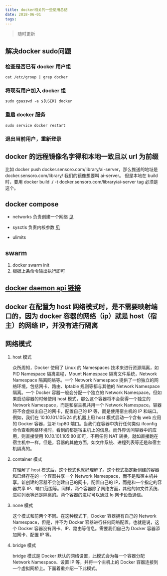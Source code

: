 ```yaml
---
title: docker相关的一些使用总结
date: 2018-06-01
tags:
---
```

 
> 随时更新

## 解决docker sudo问题

<!-- more -->

### 检查是否已有 docker 用户组

```
cat /etc/group | grep docker
```

### 将现有用户加入 docker 组

```
sudo gpasswd -a ${USER} docker
```

### 重启 docker 服务

```
sudo service docker restart
```

### 退出当前用户，重新登录

## docker 的远程镜像名字得和本地一致且以 url 为前缀

比如 docker push docker.sensoro.com/library/ai-server，那么推送的地址是 docker.sensoro.com/library/ 我们的镜像想要叫 ai-server。 但是本地在 build 时，要用 docker build ./ -t docker.sensoro.com/library/ai-server tag 必须是这个。

## docker compose

*   networks 负责创建一个网络 [见](https://docs.docker.com/compose/compose-file/)
*   sysctls 负责内核参数 [见](https://docs.docker.com/compose/compose-file/)

*   ulimits

## swarm

1.  docker swarm init
2.  根据上条命令输出执行即可

## [docker daemon api 链接](https://www.jianshu.com/p/7ba1a93e6de4)

## docker 在配置为 host 网络模式时，是不需要映射端口的，因为 docker 容器的网络（ip）就是 host（宿主）的网络 IP，并没有进行隔离

## 网络模式

1.  host 模式

    众所周知，Docker 使用了 Linux 的 Namespaces 技术来进行资源隔离，如 PID Namespace 隔离进程，Mount Namespace 隔离文件系统，Network Namespace 隔离网络等。一个 Network Namespace 提供了一份独立的网络环境，包括网卡、路由、Iptable 规则等都与其他的 Network Namespace 隔离。一个 Docker 容器一般会分配一个独立的 Network Namespace。但如果启动容器的时候使用 host 模式，那么这个容器将不会获得一个独立的 Network Namespace，而是和宿主机共用一个 Network Namespace。容器将不会虚拟出自己的网卡，配置自己的 IP 等，而是使用宿主机的 IP 和端口。例如，我们在 10.10.101.105/24 的机器上用 host 模式启动一个含有 web 应用的 Docker 容器，监听 tcp80 端口。当我们在容器中执行任何类似 ifconfig 命令查看网络环境时，看到的都是宿主机上的信息。而外界访问容器中的应用，则直接使用 10.10.101.105:80 即可，不用任何 NAT 转换，就如直接跑在宿主机中一样。但是，容器的其他方面，如文件系统、进程列表等还是和宿主机隔离的。

2.  container 模式

    在理解了 host 模式后，这个模式也就好理解了。这个模式指定新创建的容器和已经存在的一个容器共享一个 Network Namespace，而不是和宿主机共享。新创建的容器不会创建自己的网卡，配置自己的 IP，而是和一个指定的容器共享 IP、端口范围等。同样，两个容器除了网络方面，其他的如文件系统、进程列表等还是隔离的。两个容器的进程可以通过 lo 网卡设备通信。

3.  none 模式

    这个模式和前两个不同。在这种模式下，Docker 容器拥有自己的 Network Namespace，但是，并不为 Docker 容器进行任何网络配置。也就是说，这个 Docker 容器没有网卡、IP、路由等信息。需要我们自己为 Docker 容器添加网卡、配置 IP 等。

4.  bridge 模式

    bridge 模式是 Docker 默认的网络设置，此模式会为每一个容器分配 Network Namespace、设置 IP 等，并将一个主机上的 Docker 容器连接到一个虚拟网桥上。下面着重介绍一下此模式。
